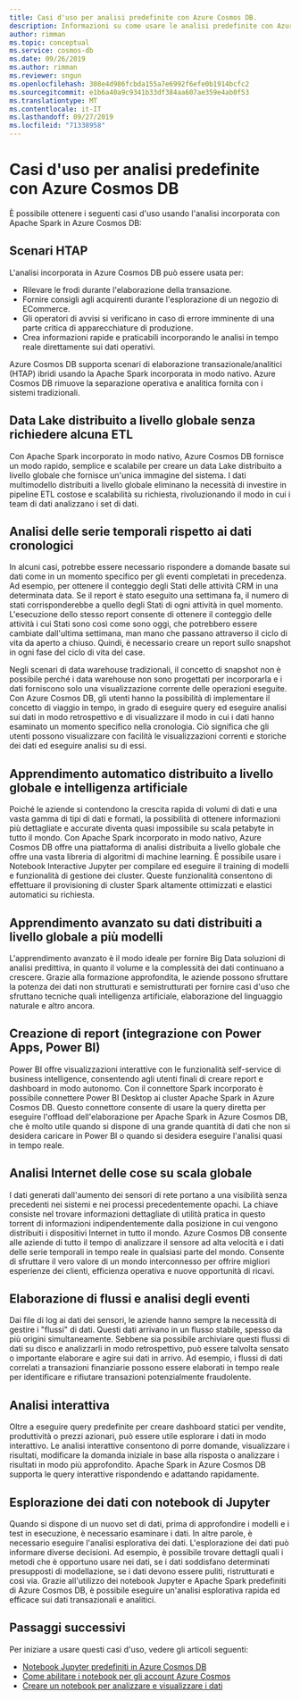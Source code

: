 ```yaml
---
title: Casi d'uso per analisi predefinite con Azure Cosmos DB.
description: Informazioni su come usare le analisi predefinite con Azure Cosmos DB in diversi casi d'uso.
author: rimman
ms.topic: conceptual
ms.service: cosmos-db
ms.date: 09/26/2019
ms.author: rimman
ms.reviewer: sngun
ms.openlocfilehash: 308e4d986fcbda155a7e6992f6efe0b1914bcfc2
ms.sourcegitcommit: e1b6a40a9c9341b33df384aa607ae359e4ab0f53
ms.translationtype: MT
ms.contentlocale: it-IT
ms.lasthandoff: 09/27/2019
ms.locfileid: "71338958"
---
```

# <a name="use-cases-for-built-in-analytics-with-azure-cosmos-db"></a>Casi d'uso per analisi predefinite con Azure Cosmos DB

È possibile ottenere i seguenti casi d'uso usando l'analisi incorporata con Apache Spark in Azure Cosmos DB:

## <a name="htap-scenarios"></a>Scenari HTAP

L'analisi incorporata in Azure Cosmos DB può essere usata per:

* Rilevare le frodi durante l'elaborazione della transazione.
* Fornire consigli agli acquirenti durante l'esplorazione di un negozio di ECommerce.
* Gli operatori di avvisi si verificano in caso di errore imminente di una parte critica di apparecchiature di produzione.
* Crea informazioni rapide e praticabili incorporando le analisi in tempo reale direttamente sui dati operativi.

Azure Cosmos DB supporta scenari di elaborazione transazionale/analitici (HTAP) ibridi usando la Apache Spark incorporata in modo nativo. Azure Cosmos DB rimuove la separazione operativa e analitica fornita con i sistemi tradizionali.

## <a name="globally-distributed-data-lake-without-requiring-any-etl"></a>Data Lake distribuito a livello globale senza richiedere alcuna ETL

Con Apache Spark incorporato in modo nativo, Azure Cosmos DB fornisce un modo rapido, semplice e scalabile per creare un data Lake distribuito a livello globale che fornisce un'unica immagine del sistema. I dati multimodello distribuiti a livello globale eliminano la necessità di investire in pipeline ETL costose e scalabilità su richiesta, rivoluzionando il modo in cui i team di dati analizzano i set di dati.

## <a name="time-series-analytics-over-historic-data"></a>Analisi delle serie temporali rispetto ai dati cronologici

In alcuni casi, potrebbe essere necessario rispondere a domande basate sui dati come in un momento specifico per gli eventi completati in precedenza. Ad esempio, per ottenere il conteggio degli Stati delle attività CRM in una determinata data. Se il report è stato eseguito una settimana fa, il numero di stati corrisponderebbe a quello degli Stati di ogni attività in quel momento. L'esecuzione dello stesso report consente di ottenere il conteggio delle attività i cui Stati sono così come sono oggi, che potrebbero essere cambiate dall'ultima settimana, man mano che passano attraverso il ciclo di vita da aperto a chiuso. Quindi, è necessario creare un report sullo snapshot in ogni fase del ciclo di vita del case.

Negli scenari di data warehouse tradizionali, il concetto di snapshot non è possibile perché i data warehouse non sono progettati per incorporarla e i dati forniscono solo una visualizzazione corrente delle operazioni eseguite. Con Azure Cosmos DB, gli utenti hanno la possibilità di implementare il concetto di viaggio in tempo, in grado di eseguire query ed eseguire analisi sui dati in modo retrospettivo e di visualizzare il modo in cui i dati hanno esaminato un momento specifico nella cronologia. Ciò significa che gli utenti possono visualizzare con facilità le visualizzazioni correnti e storiche dei dati ed eseguire analisi su di essi.

## <a name="globally-distributed-machine-learning-and-ai"></a>Apprendimento automatico distribuito a livello globale e intelligenza artificiale

Poiché le aziende si contendono la crescita rapida di volumi di dati e una vasta gamma di tipi di dati e formati, la possibilità di ottenere informazioni più dettagliate e accurate diventa quasi impossibile su scala petabyte in tutto il mondo. Con Apache Spark incorporato in modo nativo, Azure Cosmos DB offre una piattaforma di analisi distribuita a livello globale che offre una vasta libreria di algoritmi di machine learning. È possibile usare i Notebook Interactive Jupyter per compilare ed eseguire il training di modelli e funzionalità di gestione dei cluster. Queste funzionalità consentono di effettuare il provisioning di cluster Spark altamente ottimizzati e elastici automatici su richiesta.

## <a name="deep-learning-on-multi-model-globally-distributed-data"></a>Apprendimento avanzato su dati distribuiti a livello globale a più modelli

L'apprendimento avanzato è il modo ideale per fornire Big Data soluzioni di analisi predittiva, in quanto il volume e la complessità dei dati continuano a crescere. Grazie alla formazione approfondita, le aziende possono sfruttare la potenza dei dati non strutturati e semistrutturati per fornire casi d'uso che sfruttano tecniche quali intelligenza artificiale, elaborazione del linguaggio naturale e altro ancora.

## <a name="reporting-integrating-with-power-apps-power-bi"></a>Creazione di report (integrazione con Power Apps, Power BI)

Power BI offre visualizzazioni interattive con le funzionalità self-service di business intelligence, consentendo agli utenti finali di creare report e dashboard in modo autonomo. Con il connettore Spark incorporato è possibile connettere Power BI Desktop ai cluster Apache Spark in Azure Cosmos DB. Questo connettore consente di usare la query diretta per eseguire l'offload dell'elaborazione per Apache Spark in Azure Cosmos DB, che è molto utile quando si dispone di una grande quantità di dati che non si desidera caricare in Power BI o quando si desidera eseguire l'analisi quasi in tempo reale.

## <a name="iot-analytics-at-global-scale"></a>Analisi Internet delle cose su scala globale

I dati generati dall'aumento dei sensori di rete portano a una visibilità senza precedenti nei sistemi e nei processi precedentemente opachi. La chiave consiste nel trovare informazioni dettagliate di utilità pratica in questo torrent di informazioni indipendentemente dalla posizione in cui vengono distribuiti i dispositivi Internet in tutto il mondo. Azure Cosmos DB consente alle aziende di tutto il tempo di analizzare il sensore ad alta velocità e i dati delle serie temporali in tempo reale in qualsiasi parte del mondo. Consente di sfruttare il vero valore di un mondo interconnesso per offrire migliori esperienze dei clienti, efficienza operativa e nuove opportunità di ricavi.

## <a name="stream-processing-and-event-analytics"></a>Elaborazione di flussi e analisi degli eventi 

Dai file di log ai dati dei sensori, le aziende hanno sempre la necessità di gestire i "flussi" di dati. Questi dati arrivano in un flusso stabile, spesso da più origini simultaneamente. Sebbene sia possibile archiviare questi flussi di dati su disco e analizzarli in modo retrospettivo, può essere talvolta sensato o importante elaborare e agire sui dati in arrivo. Ad esempio, i flussi di dati correlati a transazioni finanziarie possono essere elaborati in tempo reale per identificare e rifiutare transazioni potenzialmente fraudolente.

## <a name="interactive-analytics"></a>Analisi interattiva

Oltre a eseguire query predefinite per creare dashboard statici per vendite, produttività o prezzi azionari, può essere utile esplorare i dati in modo interattivo. Le analisi interattive consentono di porre domande, visualizzare i risultati, modificare la domanda iniziale in base alla risposta o analizzare i risultati in modo più approfondito. Apache Spark in Azure Cosmos DB supporta le query interattive rispondendo e adattando rapidamente.

## <a name="data-exploration-using-jupyter-notebooks"></a>Esplorazione dei dati con notebook di Jupyter

Quando si dispone di un nuovo set di dati, prima di approfondire i modelli e i test in esecuzione, è necessario esaminare i dati. In altre parole, è necessario eseguire l'analisi esplorativa dei dati. L'esplorazione dei dati può informare diverse decisioni. Ad esempio, è possibile trovare dettagli quali i metodi che è opportuno usare nei dati, se i dati soddisfano determinati presupposti di modellazione, se i dati devono essere puliti, ristrutturati e così via. Grazie all'utilizzo dei notebook Jupyter e Apache Spark predefiniti di Azure Cosmos DB, è possibile eseguire un'analisi esplorativa rapida ed efficace sui dati transazionali e analitici.

## <a name="next-steps"></a>Passaggi successivi

Per iniziare a usare questi casi d'uso, vedere gli articoli seguenti:

* [Notebook Jupyter predefiniti in Azure Cosmos DB](cosmosdb-jupyter-notebooks.md)
* [Come abilitare i notebook per gli account Azure Cosmos](enable-notebooks.md)
* [Creare un notebook per analizzare e visualizzare i dati](create-notebook-visualize-data.md)